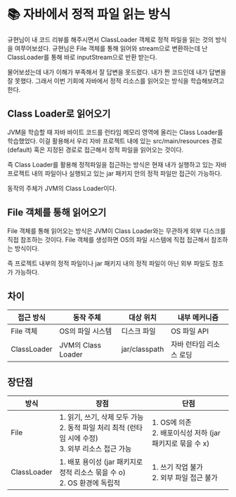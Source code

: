 # 📚 자바에서 정적 파일 읽는 방식 

규현님이 내 코드 리뷰를 해주시면서 ClassLoader 객체로 정적 파일을 읽는 것의 방식을 여쭈어보셨다. 
규현님은 File 객체를 통해 읽어와 stream으로 변환하는데 난 ClassLoader를 통해 바로 inputStream으로 반환 받는다.

물어보셨는데 내가 이해가 부족해서 잘 답변을 못드렸다. 내가 짠 코드인데 내가 답변을 잘 못했다. 
그래서 이번 기회에 자바에서 정적 리소스를 읽어오는 방식을 학습해보려고 한다.

## Class Loader로 읽어오기
JVM을 학습할 때 자바 바이트 코드를 런타임 메모리 영역에 올리는 Class Loader를 학습했었다. 
이걸 활용해서 우리 자바 프로젝트 내에 있는 src/main/resources 경로 (default) 혹은 지정된 경로로 접근해서 정적 파일을 읽어오는 것이다. 

즉 Class Loader를 활용해 정적파일을 접근하는 방식은 현재 내가 실행하고 있는 자바 프로젝트 내의 파일이나 
실행되고 있는 jar 패키지 안의 정적 파일만 접근이 가능하다. 

동작의 주체가 JVM의 Class Loader이다.

## File 객체를 통해 읽어오기
File 객체를 통해 읽어오는 방식은 JVM이 Class Loader와는 무관하게 외부 디스크를 직접 참조하는 것이다.
File 객체를 생성하면 OS의 파일 시스템에 직접 접근해서 참조하는 방식이다. 

즉 프로젝트 내부의 정적 파일이나 jar 패키지 내의 정적 파일이 아닌 외부 파일도 참조가 가능하다. 

## 차이
| 접근 방식 | 동작 주체       | 대상 위치 | 내부 메커니즘        |
| --- |-------------| -- |----------------|
| File 객체 | OS의 파일 시스템  | 디스크 파일 | OS 파일 API      |  
| ClassLoader | JVM의 Class Loader | jar/classpath | 자바 런타임 리소스 로딩  | 


## 장단점 
| 방식 | 장점 | 단점 | 
|--- | ---| --- |
| File | 1. 읽기, 쓰기, 삭제 모두 가능 </br> 2. 동적 파일 처리 최적 (런타임 시에 수정) </br> 3. 외부 리소스 접근 가능 | 1. OS에 의존 </br> 2. 배포이식성 저하 (jar 패키지로 묶을 수 x) | 
| ClassLoader | 1. 배포 용이성 (jar 패키지로 정적 리소스 묶을 수 o) </br> 2. OS 환경에 독립적 | 1. 쓰기 작업 불가 </br> 2. 외부 파일 접근 불가 |

